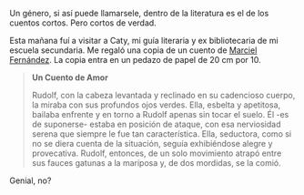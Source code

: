 <html><body><p>Un género, si así puede llamarsele, dentro de la literatura es el de los cuentos cortos. Pero cortos de verdad.



Esta mañana fuí a visitar a Caty, mi guía literaria y ex bibliotecaria de mi escuela secundaria. Me regaló una copia de un cuento de <a href="http://redescolar.ilce.edu.mx/redescolar/act_permanentes/lengua_comunicacion/palabraescritor/iprincipal/esmfen.htm" title="Marcial Fernandez" target="_blank">Marciel Fernández</a>. La copia entra en un pedazo de papel de 20 cm por 10.

</p><blockquote><strong>Un Cuento de Amor</strong>



Rudolf, con la cabeza levantada y reclinado en su cadencioso cuerpo, la miraba con sus profundos ojos verdes. Ella, esbelta y apetitosa, bailaba enfrente y en torno a Rudolf apenas sin tocar el suelo. Él -es de suponerse- estaba en posición de ataque, con esa nerviosidad serena que siempre le fue tan característica. Ella, seductora, como si no se diera cuenta de la situación, seguía exhibiéndose alegre y provecativa. Rudolf, entonces, de un solo movimiento atrapó entre sus fauces gatunas a la mariposa y, de dos mordidas, se la comió.</blockquote>

Genial, no?</body></html>